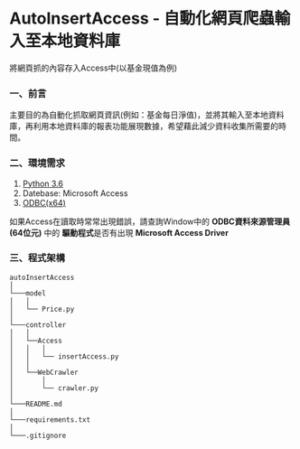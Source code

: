 # AutoInsertAccess - 自動化網頁爬蟲輸入至本地資料庫 
將網頁抓的內容存入Access中(以基金現值為例)
### 一、前言
主要目的為自動化抓取網頁資訊(例如：基金每日淨值)，並將其輸入至本地資料庫，再利用本地資料庫的報表功能展現數據，希望藉此減少資料收集所需要的時間。
### 二、環境需求
1. [Python 3.6](https://www.python.org) 
2. Datebase: Microsoft Access
3. [ODBC(x64)](https://www.microsoft.com/zh-tw/download/details.aspx?id=13255)

如果Access在讀取時常常出現錯誤，請查詢Window中的 **ODBC資料來源管理員(64位元)** 中的 **驅動程式**是否有出現 **Microsoft Access Driver**
### 三、程式架構
```
autoInsertAccess
│
└───model
│   │   
│   └── Price.py
│   
└───controller
│   │
│   └──Access
│   │   │ 
│   │   └── insertAccess.py  
│   │
│   └──WebCrawler
│       │ 
│       └── crawler.py
│ 
└───README.md
│
└───requirements.txt 
│
└───.gitignore
